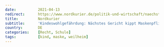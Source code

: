 ```yaml
---
date:          2021-04-13
redirect:      https://www.nordkurier.de/politik-und-wirtschaft/naechstes-gericht-kippt-maskenpflicht-1343122304.html
title:         Nordkurier
subtitle:      'Kindeswohlgefährdung: Nächstes Gericht kippt Maskenpflicht'
country:       DE
categories:    [Recht, Schule]
tags:          [kind, maske, weilheim]
---
```


